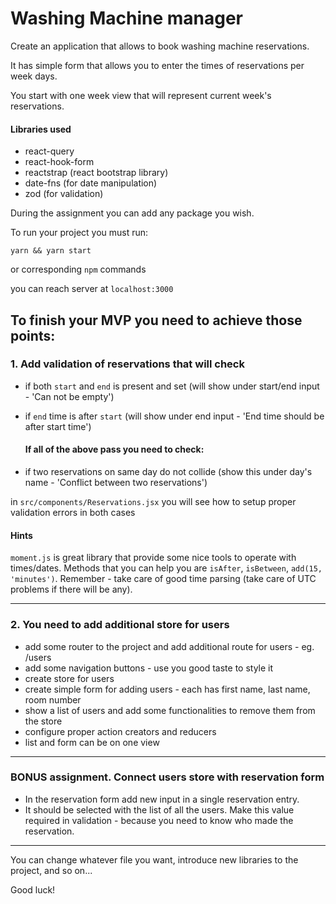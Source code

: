 # Washing Machine manager

Create an application that allows to book washing machine reservations.

It has simple form that allows you to enter the times of reservations per week days. 

You start with one week view that will represent current week's reservations.

#### Libraries used 
- react-query
- react-hook-form
- reactstrap (react bootstrap library)
- date-fns (for date manipulation)
- zod (for validation)
 
During the assignment you can add any package you wish.

To run your project you must run:

`yarn && yarn start`

or corresponding `npm` commands

you can reach server at `localhost:3000`

## To finish your MVP you need to achieve those points:

### 1. Add validation of reservations that will check

- if both `start` and `end` is present and set (will show under start/end input - 'Can not be empty')
- if `end` time is after `start` (will show under end input - 'End time should be after start time')
  
  #### If all of the above pass you need to check:
  
- if two reservations on same day do not collide (show this under day's name - 'Conflict between two reservations')

in `src/components/Reservations.jsx` you will see how to setup proper validation errors in both cases

#### Hints

`moment.js` is great library that provide some nice tools to operate with times/dates. Methods that you can help you are `isAfter`, `isBetween`, `add(15, 'minutes')`. Remember - take care of good time parsing (take care of UTC problems if there will be any).

---

### 2. You need to add additional store for users

- add some router to the project and add additional route for users - eg. /users
- add some navigation buttons - use you good taste to style it
- create store for users
- create simple form for adding users - each has first name, last name, room number
- show a list of users and add some functionalities to remove them from the store
- configure proper action creators and reducers
- list and form can be on one view

---

### BONUS assignment. Connect users store with reservation form

- In the reservation form add new input in a single reservation entry. 
- It should be selected with the list of all the users. Make this value required in validation - because you need to know who made the reservation.

---

You can change whatever file you want, introduce new libraries to the project, and so on...

Good luck!
